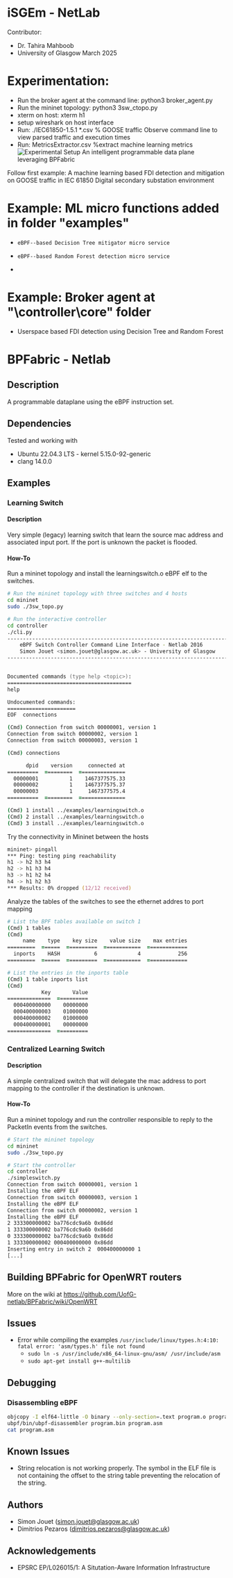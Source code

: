 
# iSGEm - NetLab
Contributor:
- Dr. Tahira Mahboob
- University of Glasgow March 2025

# Experimentation:
- Run the broker agent at the command line: python3 broker_agent.py
- Run the mininet topology: python3 3sw_ctopo.py
- xterm on host: xterm h1
- setup wireshark on host interface
- Run: ./IEC61850-1.5.1 *.csv % GOOSE traffic
  Observe command line to view parsed traffic and execution times
- Run: MetricsExtractor.csv %extract machine learning metrics
![Experimental Setup](experimentalsetup.png)
An intelligent programmable data plane leveraging BPFabric

Follow first example: A machine learning based FDI detection and mitigation on GOOSE traffic in IEC 61850 Digital secondary substation environment
# Example: ML micro functions added in folder "examples"
-     eBPF--based Decision Tree mitigator micro service
-     eBPF--based Random Forest detection micro service
- 
# Example: Broker agent at "\controller\core" folder
-    Userspace based FDI detection using Decision Tree and Random Forest 

# BPFabric - Netlab

## Description

A programmable dataplane using the eBPF instruction set.

## Dependencies

Tested and working with

- Ubuntu 22.04.3 LTS - kernel 5.15.0-92-generic
- clang 14.0.0

## Examples

### Learning Switch

#### Description

Very simple (legacy) learning switch that learn the source mac address and
associated input port. If the port is unknown the packet is flooded.

#### How-To

Run a mininet topology and install the learningswitch.o eBPF elf to the
switches.

```zsh
# Run the mininet topology with three switches and 4 hosts
cd mininet
sudo ./3sw_topo.py
```

```zsh
# Run the interactive controller
cd controller
./cli.py
--------------------------------------------------------------------------------
    eBPF Switch Controller Command Line Interface - Netlab 2016
    Simon Jouet <simon.jouet@glasgow.ac.uk> - University of Glasgow
--------------------------------------------------------------------------------


Documented commands (type help <topic>):
========================================
help

Undocumented commands:
======================
EOF  connections

(Cmd) Connection from switch 00000001, version 1
Connection from switch 00000002, version 1
Connection from switch 00000003, version 1

(Cmd) connections

      dpid    version     connected at
==========  =========  ===============
  00000001          1    1467377575.33
  00000002          1    1467377575.37
  00000003          1     1467377575.4
==========  =========  ===============

(Cmd) 1 install ../examples/learningswitch.o
(Cmd) 2 install ../examples/learningswitch.o
(Cmd) 3 install ../examples/learningswitch.o
```

Try the connectivity in Mininet between the hosts

```zsh
mininet> pingall
*** Ping: testing ping reachability
h1 -> h2 h3 h4
h2 -> h1 h3 h4
h3 -> h1 h2 h4
h4 -> h1 h2 h3
*** Results: 0% dropped (12/12 received)
```

Analyze the tables of the switches to see the ethernet addres to port mapping

```zsh
# List the BPF tables available on switch 1
(Cmd) 1 tables
(Cmd)
     name    type    key size    value size    max entries
=========  ======  ==========  ============  =============
  inports    HASH           6             4            256
=========  ======  ==========  ============  =============

# List the entries in the inports table
(Cmd) 1 table inports list
(Cmd)
           Key       Value
==============  ==========
  000400000000    00000000
  000400000003    01000000
  000400000002    01000000
  000400000001    00000000
==============  ==========
```

### Centralized Learning Switch

#### Description

A simple centralized switch that will delegate the mac address to port mapping
to the controller if the destination is unknown.

#### How-To

Run a mininet topology and run the controller responsible to reply to the
PacketIn events from the switches.

```zsh
# Start the mininet topology
cd mininet
sudo ./3sw_topo.py
```

```zsh
# Start the controller
cd controller
./simpleswitch.py
Connection from switch 00000001, version 1
Installing the eBPF ELF
Connection from switch 00000003, version 1
Installing the eBPF ELF
Connection from switch 00000002, version 1
Installing the eBPF ELF
2 333300000002 ba776cdc9a6b 0x86dd
1 333300000002 ba776cdc9a6b 0x86dd
0 333300000002 ba776cdc9a6b 0x86dd
1 333300000002 000400000000 0x86dd
Inserting entry in switch 2  000400000000 1
[...]
```

## Building BPFabric for OpenWRT routers

More on the wiki at https://github.com/UofG-netlab/BPFabric/wiki/OpenWRT

## Issues

- Error while compiling the examples `/usr/include/linux/types.h:4:10: fatal error: 'asm/types.h' file not found`
  - `sudo ln -s /usr/include/x86_64-linux-gnu/asm/ /usr/include/asm`
  - `sudo apt-get install g++-multilib`

## Debugging

### Disassembling eBPF

```zsh
objcopy -I elf64-little -O binary --only-section=.text program.o program.bin
ubpf/bin/ubpf-disassembler program.bin program.asm
cat program.asm
```

## Known Issues

- String relocation is not working properly. The symbol in the ELF file is not containing the offset to the string table preventing the relocation of the string.

## Authors

- Simon Jouet (simon.jouet@glasgow.ac.uk)
- Dimitrios Pezaros (dimitrios.pezaros@glasgow.ac.uk)

## Acknowledgements

- EPSRC EP/L026015/1: A Situtation-Aware Information Infrastructure
